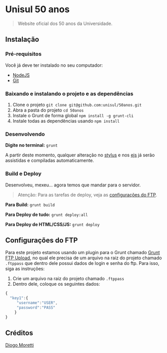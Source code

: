 # Unisul 50 anos

> Website oficial dos 50 anos da Universidade.

## Instalação

### Pré-requisitos

Você já deve ter instalado no seu computador:

- [NodeJS](http://nodejs.org/)
- [Git](http://git-scm.com/)

### Baixando e instalando o projeto e as dependências

1. Clone o projeto `git clone git@github.com:unisul/50anos.git`
2. Abra a pasta do projeto `cd 50anos`
3. Instale o Grunt de forma global `npm install -g grunt-cli`
4. Instale todas as dependências usando `npm install`

### Desenvolvendo

**Digite no terminal:** `grunt`

A partir deste momento, qualquer alteração no [stylus](http://learnboost.github.io/stylus/) e nos [ejs](http://embeddedjs.com/) já serão assistidas e compiladas automaticamente.

### Build e Deploy

Desenvolveu, mexeu... agora temos que mandar para o servidor.

> Atenção: Para as tarefas de deploy, veja as [configurações do FTP](#configuracoes-do-ftp).

**Para Build:** `grunt build`

**Para Deploy de tudo:** `grunt deploy:all`

**Para Deploy de HTML/CSS/JS:** `grunt deploy`

## Configurações do FTP

Para este projeto estamos usando um plugin para o Grunt chamado [Grunt FTP Upload](https://github.com/websiteflash/grunt-ftp-upload), no qual ele precisa de um arquivo na raiz do projeto chamado `.ftppass` que dentro dele possui dados de login e senha do ftp. Para isso, siga as instruções:

1. Crie um arquivo na raiz do projeto chamado `.ftppass`
2. Dentro dele, coloque os seguintes dados:

```javascript
{
  "key1":{
     "username":"USER",
     "password":"PASS"
    }
}
```

## Créditos
[Diogo Moretti](http://github.com/diogomoretti)